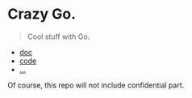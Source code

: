 # Crazy Go.

> Cool stuff with Go.

- [doc](#doc)
- [code](#code)
- [...](#)

Of course, this repo will not include confidential part.


